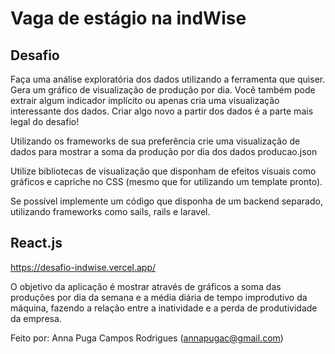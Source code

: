 # Vaga de estágio na indWise

   ## Desafio
   
   Faça uma análise exploratória dos dados utilizando a ferramenta que quiser. Gera um gráfico de visualização de produção por dia. Você também pode extrair algum indicador implícito ou apenas cria uma visualização interessante dos dados. Criar algo novo a partir dos dados é a parte mais legal do desafio!

  Utilizando os frameworks de sua preferência crie uma visualização de dados para mostrar a soma da produção por dia dos dados producao.json

  Utilize bibliotecas de visualização que disponham de efeitos visuais como gráficos e capriche no CSS (mesmo que for utilizando um template pronto).

  Se possível implemente um código que disponha de um backend separado, utilizando frameworks como sails, rails e laravel.

   ## React.js
   https://desafio-indwise.vercel.app/
   
   O objetivo da aplicação é mostrar através de gráficos a soma das produções por dia da semana e a média diária de tempo improdutivo da máquina, fazendo a relação entre a inatividade e a perda de produtividade da empresa.

   Feito por: Anna Puga Campos Rodrigues (annapugac@gmail.com)
